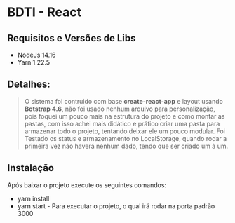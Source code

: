 # BDTI - React

## Requisitos e Versões de Libs

* NodeJs 14.16
* Yarn 1.22.5

## Detalhes:

> O sistema foi contruido com base **create-react-app** e layout usando **Botstrap 4.6**, não foi usado nenhum arquivo para personalização, pois foquei um pouco mais na estrutura do projeto e como montar as pastas, com isso achei mais didático e prático criar uma pasta para armazenar todo o projeto, tentando deixar ele um pouco modular.
> Foi Testado os status e armazenamento no LocalStorage, quando rodar a primeira vez não haverá nenhum dado, tendo que ser criado um à um.


## Instalação

Após baixar o projeto execute os seguintes comandos:
 * yarn install
 * yarn start - Para executar o projeto, o qual irá rodar na porta padrão 3000
